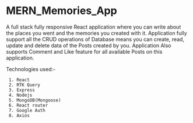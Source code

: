 # MERN_Memories_App

A full stack fully responsive React application where you can write about the places you went and the memories you created with it. 
Application fully support all the CRUD operations of Database means you can create, read, update and delete data of the Posts created by you. Application Also supports Comment and Like feature for all available Posts on this application.

Technologies used:-
```
 1. React
 2. RTK Query
 3. Express
 4. Nodejs
 5. MongoDB(Mongoose)
 6. React router
 7. Google Auth
 8. Axios
 ```
